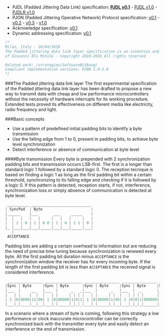 - PJDL (Padded Jittering Data Link) specification:
**[PJDL v0.1](/strategies/SoftwareBitBang/specification/padded-jittering-protocol-specification-v0.1.md)** - [PJDL v1.0](/strategies/SoftwareBitBang/specification/PJDL-specification-v1.0.md) - [PJDLR v1.0](/strategies/OverSampling/specification/PJDLR-specification-v1.0.md)
- PJON (Padded Jittering Operative Network) Protocol specification:
[v0.1](/specification/PJON-protocol-specification-v0.1.md) - [v0.2](/specification/PJON-protocol-specification-v0.2.md) - [v0.3](/specification/PJON-protocol-specification-v0.3.md) - [v1.0](/specification/PJON-protocol-specification-v1.0.md)
- Acknowledge specification: [v0.1](/specification/PJON-protocol-acknowledge-specification-v0.1.md)
- Dynamic addressing specification: [v0.1](/specification/PJON-dynamic-addressing-specification-v0.1.md)

```cpp
/*
Milan, Italy - 10/04/2010
The Padded jittering data link layer specification is an invention and intellectual property
of Giovanni Blu Mitolo - Copyright 2010-2016 All rights reserved

Related work: /strategies/SoftwareBitBang/
Compliant implementation versions: PJON 1.0-5.0
*/
```
###The Padded jittering data link layer
The first experimental specification of the Padded jittering data link layer has been drafted to propose a new way to transmit data with cheap and low performance microcontrollers without the necessity of hardware interrupts for its working procedure. Extended tests proved its effectiveness on different media like electricity, radio frequency and light.

###Basic concepts
* Use a pattern of predefined initial padding bits to identify a byte transmission
* Use the falling edge from 1 to 0, present in padding bits, to achieve byte level synchronization
* Detect interference or absence of communication at byte level

####Byte transmission
Every byte is prepended with 2 synchronization padding bits and transmission occurs LSB-first. The first is a longer than standard logic 1 followed by a standard logic 0. The reception tecnique is based on finding a logic 1 as long as the first padding bit within a certain threshold, synchronizing to its falling edge and checking if it is followed by a logic 0. If this pattern is detected, reception starts, if not, interference, synchronization loss or simply absence of communication is detected at byte level.
```cpp  
 __________ ___________________________
| SyncPad  | Byte                      |
|______    |___       ___     _____    |
|  |   |   |   |     |   |   |     |   |
|  | 1 | 0 | 1 | 0 0 | 1 | 0 | 1 1 | 0 |
|_ |___|___|___|_____|___|___|_____|___|
   |
 ACCEPTANCE
```
Padding bits are adding a certain overhead to information but are reducing the need of precise time tuning because synchronization is renewed every byte. All the first padding bit duration minus `ACCEPTANCE` is the synchronization window the receiver has for every incoming byte. If the length of the first padding bit is less than `ACCEPTANCE` the received signal is considered interference.

```cpp  
 ________________ _________________ ________________ ________________ __________________
|Sync | Byte     |Sync | Byte      |Sync | Byte     |Sync | Byte     |Sync | Byte       |
|___  |     __   |___  |      _   _|___  |      _   |___  |  _       |___  |  _    _    |
|   | |    |  |  |   | |     | | | |   | |     | |  |   | | | |      |   | | | |  | |   |
| 1 |0|0000|11|00| 1 |0|00000|1|0|1| 1 |0|00000|1|00| 1 |0|0|1|000000| 1 |0|0|1|00|1|000|
|___|_|____|__|__|___|_|_____|_|_|_|___|_|_____|_|__|___|_|_|_|______|___|_|_|_|__|_|___|
```
In a scenario where a stream of byte is coming, following this strategy a low performance or clock inaccurate microcontroller can be correctly synchronized back with the transmitter every byte and easily detect an interference or the end of transmission.
